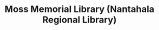 ---
layout: repo
title: "Moss Memorial Library (Nantahala Regional Library)"
id: 5537
permalink: repos/5537/
---